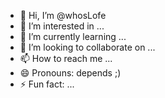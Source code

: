 - 👋 Hi, I’m @whosLofe
- 👀 I’m interested in ...
- 🌱 I’m currently learning ...
- 💞️ I’m looking to collaborate on ...
- 📫 How to reach me ...
- 😄 Pronouns: depends ;)
- ⚡ Fun fact: ...

<!---
whosLofe/whosLofe is a ✨ special ✨ repository because its `README.md` (this file) appears on your GitHub profile.
You can click the Preview link to take a look at your changes.
--->
